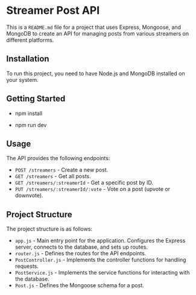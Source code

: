 # Streamer Post API

This is a `README.md` file for a project that uses Express, Mongoose, and MongoDB to create an API for managing posts from various streamers on different platforms.

## Installation

To run this project, you need to have Node.js and MongoDB installed on your system.

## Getting Started

- npm install

- npm run dev

## Usage

The API provides the following endpoints:

- `POST /streamers` - Create a new post.
- `GET /streamers` - Get all posts.
- `GET /streamers/:streamerId` - Get a specific post by ID.
- `PUT /streamers/:streamerId/:vote` - Vote on a post (upvote or downvote).

## Project Structure

The project structure is as follows:

- `app.js` - Main entry point for the application. Configures the Express server, connects to the database, and sets up routes.
- `router.js` - Defines the routes for the API endpoints.
- `PostController.js` - Implements the controller functions for handling requests.
- `PostService.js` - Implements the service functions for interacting with the database.
- `Post.js` - Defines the Mongoose schema for a post.
